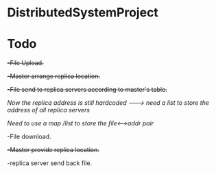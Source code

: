# DistributedSystemProject

# Todo

~~-File Upload.~~

~~-Master arrange replica location.~~

~~-File send to replica servers according to master's table.~~

*Now the replica address is still hardcoded --->  need a list to store the address of all replica servers*

*Need to use a map /list to store the file<-->addr pair*

-File download.

~~-Master provide replica location.~~

-replica server send back file.

